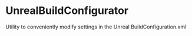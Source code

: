 # UnrealBuildConfigurator
 Utility to conveniently modify settings in the Unreal BuildConfiguration.xml

